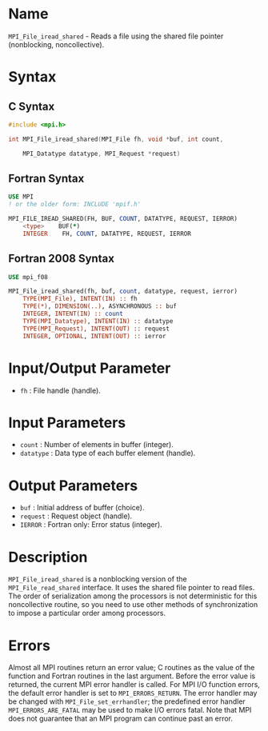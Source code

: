 # Name

`MPI_File_iread_shared` - Reads a file using the shared file pointer
(nonblocking, noncollective).

# Syntax

## C Syntax

```c
#include <mpi.h>

int MPI_File_iread_shared(MPI_File fh, void *buf, int count,

    MPI_Datatype datatype, MPI_Request *request)
```

## Fortran Syntax

```fortran
USE MPI
! or the older form: INCLUDE 'mpif.h'

MPI_FILE_IREAD_SHARED(FH, BUF, COUNT, DATATYPE, REQUEST, IERROR)
    <type>    BUF(*)
    INTEGER    FH, COUNT, DATATYPE, REQUEST, IERROR
```

## Fortran 2008 Syntax

```fortran
USE mpi_f08

MPI_File_iread_shared(fh, buf, count, datatype, request, ierror)
    TYPE(MPI_File), INTENT(IN) :: fh
    TYPE(*), DIMENSION(..), ASYNCHRONOUS :: buf
    INTEGER, INTENT(IN) :: count
    TYPE(MPI_Datatype), INTENT(IN) :: datatype
    TYPE(MPI_Request), INTENT(OUT) :: request
    INTEGER, OPTIONAL, INTENT(OUT) :: ierror
```


# Input/Output Parameter

* `fh` : File handle (handle).

# Input Parameters

* `count` : Number of elements in buffer (integer).
* `datatype` : Data type of each buffer element (handle).

# Output Parameters

* `buf` : Initial address of buffer (choice).
* `request` : Request object (handle).
* `IERROR` : Fortran only: Error status (integer).

# Description

`MPI_File_iread_shared` is a nonblocking version of the
`MPI_File_read_shared` interface. It uses the shared file pointer to read
files. The order of serialization among the processors is not
deterministic for this noncollective routine, so you need to use other
methods of synchronization to impose a particular order among
processors.

# Errors

Almost all MPI routines return an error value; C routines as the value
of the function and Fortran routines in the last argument.
Before the error value is returned, the current MPI error handler is
called. For MPI I/O function errors, the default error handler is set to
`MPI_ERRORS_RETURN`. The error handler may be changed with
`MPI_File_set_errhandler`; the predefined error handler
`MPI_ERRORS_ARE_FATAL` may be used to make I/O errors fatal. Note that MPI
does not guarantee that an MPI program can continue past an error.

